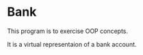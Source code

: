 # Bank
This program is to exercise OOP concepts. 

It is a virtual representaion of a bank account.
